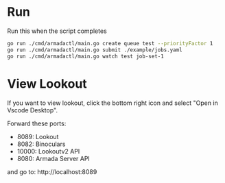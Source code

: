 # Run

Run this when the script completes

```bash
go run ./cmd/armadactl/main.go create queue test --priorityFactor 1
go run ./cmd/armadactl/main.go submit ./example/jobs.yaml
go run ./cmd/armadactl/main.go watch test job-set-1
```

# View Lookout

If you want to view lookout, click the bottom right icon and select "Open in Vscode Desktop".

Forward these ports:

- 8089: Lookout
- 8082: Binoculars
- 10000: Lookoutv2 API
- 8080: Armada Server API

and go to: http://localhost:8089